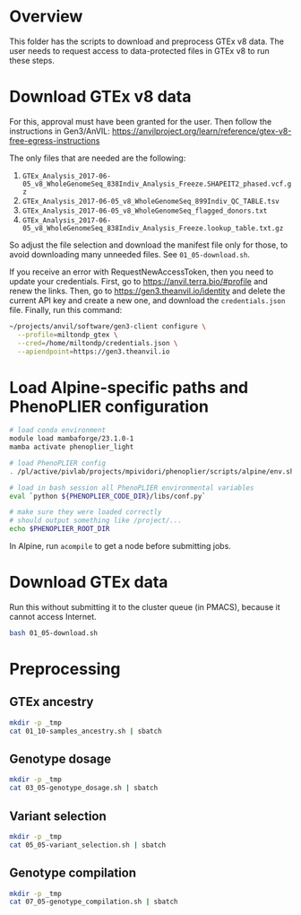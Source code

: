 # Overview

This folder has the scripts to download and preprocess GTEx v8 data.
The user needs to request access to data-protected files in GTEx v8 to run these steps.

# Download GTEx v8 data

For this, approval must have been granted for the user.
Then follow the instructions in Gen3/AnVIL: https://anvilproject.org/learn/reference/gtex-v8-free-egress-instructions

The only files that are needed are the following:
1. `GTEx_Analysis_2017-06-05_v8_WholeGenomeSeq_838Indiv_Analysis_Freeze.SHAPEIT2_phased.vcf.gz`
1. `GTEx_Analysis_2017-06-05_v8_WholeGenomeSeq_899Indiv_QC_TABLE.tsv`
1. `GTEx_Analysis_2017-06-05_v8_WholeGenomeSeq_flagged_donors.txt`
1. `GTEx_Analysis_2017-06-05_v8_WholeGenomeSeq_838Indiv_Analysis_Freeze.lookup_table.txt.gz`

So adjust the file selection and download the manifest file only for those, to avoid downloading many unneeded files.
See `01_05-download.sh`.

If you receive an error with RequestNewAccessToken, then you need to update your credentials.
First, go to https://anvil.terra.bio/#profile and renew the links.
Then, go to https://gen3.theanvil.io/identity and delete the current API key and create a new one, and download the `credentials.json` file.
Finally, run this command:

```bash
~/projects/anvil/software/gen3-client configure \
  --profile=miltondp_gtex \
  --cred=/home/miltondp/credentials.json \
  --apiendpoint=https://gen3.theanvil.io
```

# Load Alpine-specific paths and PhenoPLIER configuration

```bash
# load conda environment
module load mambaforge/23.1.0-1
mamba activate phenoplier_light

# load PhenoPLIER config
. /pl/active/pivlab/projects/mpividori/phenoplier/scripts/alpine/env.sh

# load in bash session all PhenoPLIER environmental variables
eval `python ${PHENOPLIER_CODE_DIR}/libs/conf.py`

# make sure they were loaded correctly
# should output something like /project/...
echo $PHENOPLIER_ROOT_DIR
```

In Alpine, run `acompile` to get a node before submitting jobs.

# Download GTEx data

Run this without submitting it to the cluster queue (in PMACS), because it cannot access Internet.

```bash
bash 01_05-download.sh
```


# Preprocessing

## GTEx ancestry

```bash
mkdir -p _tmp
cat 01_10-samples_ancestry.sh | sbatch
```

## Genotype dosage

```bash
mkdir -p _tmp
cat 03_05-genotype_dosage.sh | sbatch
```

## Variant selection

```bash
mkdir -p _tmp
cat 05_05-variant_selection.sh | sbatch
```

## Genotype compilation

```bash
mkdir -p _tmp
cat 07_05-genotype_compilation.sh | sbatch
```

